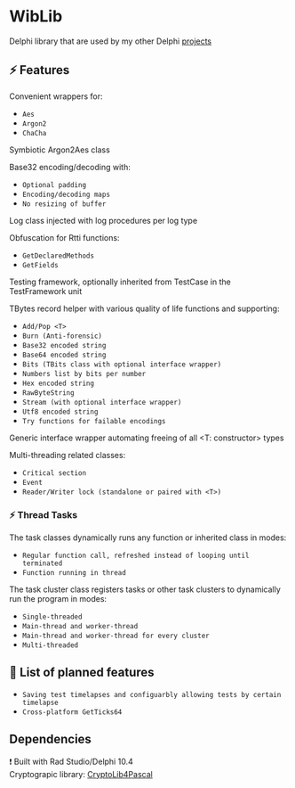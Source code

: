 # WibLib
Delphi library that are used by my other Delphi [projects](https://github.com/W1berg?tab=repositories)

## ⚡ Features
Convenient wrappers for:
* `Aes`
* `Argon2`
* `ChaCha`

Symbiotic Argon2Aes class

Base32 encoding/decoding with:
* `Optional padding`
* `Encoding/decoding maps`
* `No resizing of buffer`

Log class injected with log procedures per log type

Obfuscation for Rtti functions:
* `GetDeclaredMethods`
* `GetFields`

Testing framework, optionally inherited from TestCase in the TestFramework unit

TBytes record helper with various quality of life functions and supporting:
* `Add/Pop <T>`
* `Burn (Anti-forensic)`
* `Base32 encoded string`
* `Base64 encoded string`
* `Bits (TBits class with optional interface wrapper)`
* `Numbers list by bits per number`
* `Hex encoded string`
* `RawByteString`
* `Stream (with optional interface wrapper)`
* `Utf8 encoded string`
* `Try functions for failable encodings`

Generic interface wrapper automating freeing of all <T: constructor> types

Multi-threading related classes:
* `Critical section`
* `Event`
* `Reader/Writer lock (standalone or paired with <T>)`

### ⚡ Thread Tasks
The task classes dynamically runs any function or inherited class in modes:
* `Regular function call, refreshed instead of looping until terminated`
* `Function running in thread`

The task cluster class registers tasks or other task clusters to dynamically run the program in modes:
* `Single-threaded`
* `Main-thread and worker-thread`
* `Main-thread and worker-thread for every cluster`
* `Multi-threaded`

## 🙌 List of planned features
* `Saving test timelapses and configuarbly allowing tests by certain timelapse`
* `Cross-platform GetTicks64`

## Dependencies
❗ Built with Rad Studio/Delphi 10.4<br>
Cryptograpic library: [CryptoLib4Pascal](https://github.com/Xor-el/CryptoLib4Pascal)